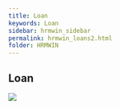 ```yaml
---
title: Loan
keywords: Loan
sidebar: hrmwin_sidebar
permalink: hrmwin_loans2.html
folder: HRMWIN
---
```


## Loan

![](http://docs.risersoft.com/hrmnirvana/ImagesExt/image8_182.jpg)
